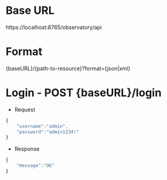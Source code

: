 # Base URL
https://localhost:8765/observatory/api

# Format 
{baseURL}/{path-to-resource}?format={json|xml}

# Login - POST {baseURL}/login
- Request
```javascript
{
    "username":"admin",
    "password":"admin1234!"
}
```
- Response
```javascript
{
    "message":"OK"
}
```